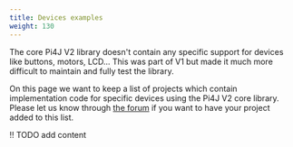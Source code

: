 ```yaml
---
title: Devices examples
weight: 130
---
```


The core Pi4J V2 library doesn't contain any specific support for devices like buttons, motors, LCD... This was part of V1 but made it much more difficult to maintain and fully test the library.

On this page we want to keep a list of projects which contain implementation code for specific devices using the Pi4J V2 core library. Please let us know through [the forum](https://forum.pi4j.com) if you want to have your project added to this list.

!! TODO add content